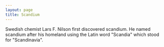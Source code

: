 ```yaml
---
layout: page
title: Scandium
---
```


Swedish chemist Lars F. Nilson first discovered scandium. He named scandium after his homeland using the Latin word "Scandia" which stood for "Scandinavia". 
